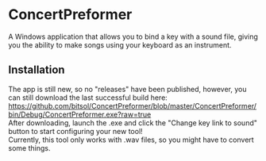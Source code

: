 # ConcertPreformer
A Windows application that allows you to bind a key with a sound file, giving you the ability to make songs using your keyboard as an instrument.
## Installation
The app is still new, so no "releases" have been published, however, you can still download the last successful build here:<br>https://github.com/bitsol/ConcertPreformer/blob/master/ConcertPreformer/bin/Debug/ConcertPreformer.exe?raw=true<br>After downloading, launch the .exe and click the "Change key link to sound" button to start configuring your new tool!<br>Currently, this tool only works with .wav files, so you might have to convert some things.
